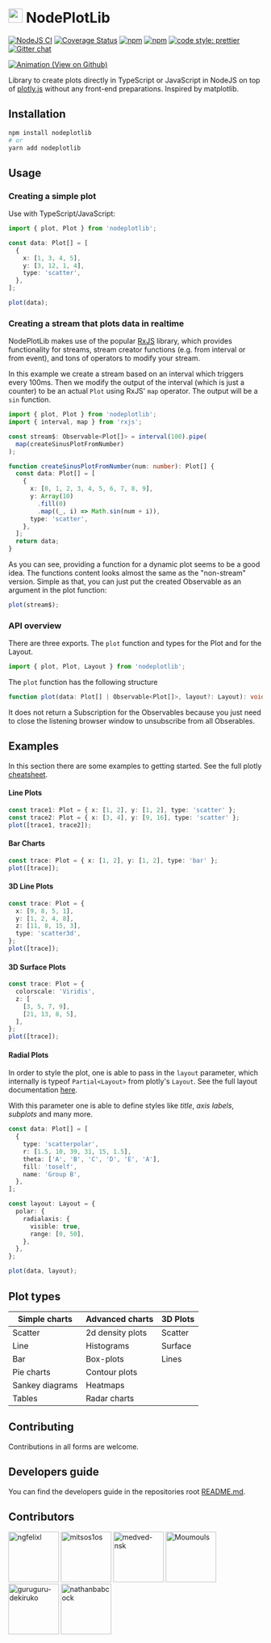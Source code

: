 # <img src="https://raw.githubusercontent.com/ngfelixl/nodeplotlib/master/img/nodeplotlib_64x64.png" width="28px" height="28px"> NodePlotLib

[![NodeJS CI](https://github.com/ngfelixl/nodeplotlib/workflows/Node.js%20CI/badge.svg)](https://github.com/ngfelixl/nodeplotlib/actions?query=workflow%3A%22Node.js+CI%22)
[![Coverage Status](https://coveralls.io/repos/github/ngfelixl/nodeplotlib/badge.svg?branch=master)](https://coveralls.io/github/ngfelixl/nodeplotlib?branch=master)
[![npm](https://img.shields.io/npm/v/nodeplotlib?color=#00f800)](https://npmjs.com/package/nodeplotlib)
[![npm](https://img.shields.io/npm/dt/nodeplotlib.svg)](https://npmjs.com/package/nodeplotlib)
[![code style: prettier](https://img.shields.io/badge/code_style-prettier-ff69b4.svg)](https://github.com/prettier/prettier)
[![Gitter chat](https://badges.gitter.im/gitterHQ/gitter.png)](https://gitter.im/nodeplotlib/)

[![Animation (View on Github)](https://raw.githubusercontent.com/ngfelixl/nodeplotlib/master/img/animation-next.gif)](https://raw.githubusercontent.com/ngfelixl/nodeplotlib/master/img/animation-next.gif)

Library to create plots directly in TypeScript or JavaScript in NodeJS on top of [plotly.js](https://plot.ly/javascript/)
without any front-end preparations. Inspired by matplotlib.

## Installation

```sh
npm install nodeplotlib
# or
yarn add nodeplotlib
```

## Usage

### Creating a simple plot

Use with TypeScript/JavaScript:

```typescript
import { plot, Plot } from 'nodeplotlib';

const data: Plot[] = [
  {
    x: [1, 3, 4, 5],
    y: [3, 12, 1, 4],
    type: 'scatter',
  },
];

plot(data);
```

### Creating a stream that plots data in realtime

NodePlotLib makes use of the popular [RxJS](https://rxjs.dev) library,
which provides functionality for streams, stream creator functions (e.g. from interval or from event),
and tons of operators to modify your stream.

In this example we create a stream based on an interval which triggers every 100ms. Then we modify
the output of the interval (which is just a counter) to be an actual `Plot` using RxJS' `map` operator.
The output will be a `sin` function.

```typescript
import { plot, Plot } from 'nodeplotlib';
import { interval, map } from 'rxjs';

const stream$: Observable<Plot[]> = interval(100).pipe(
  map(createSinusPlotFromNumber)
);

function createSinusPlotFromNumber(num: number): Plot[] {
  const data: Plot[] = [
    {
      x: [0, 1, 2, 3, 4, 5, 6, 7, 8, 9],
      y: Array(10)
        .fill(0)
        .map((_, i) => Math.sin(num + i)),
      type: 'scatter',
    },
  ];
  return data;
}
```

As you can see, providing a function for a dynamic plot seems to be a good idea.
The functions content looks almost the same as the "non-stream" version. Simple as
that, you can just put the created Observable as an argument in the plot function:

```typescript
plot(stream$);
```

### API overview

There are three exports. The `plot` function and types for the Plot and for the Layout.

```typescript
import { plot, Plot, Layout } from 'nodeplotlib';
```

The `plot` function has the following structure

```typescript
function plot(data: Plot[] | Observable<Plot[]>, layout?: Layout): void;
```

It does not return a Subscription for the Observables because you just need to close
the listening browser window to unsubscribe from all Obserables.

## Examples

In this section there are some examples to getting started. See the full plotly
[cheatsheet](https://images.plot.ly/plotly-documentation/images/plotly_js_cheat_sheet.pdf?_ga=2.2676214.711017137.1550402185-1513144731.1549064935).

#### Line Plots

```typescript
const trace1: Plot = { x: [1, 2], y: [1, 2], type: 'scatter' };
const trace2: Plot = { x: [3, 4], y: [9, 16], type: 'scatter' };
plot([trace1, trace2]);
```

#### Bar Charts

```typescript
const trace: Plot = { x: [1, 2], y: [1, 2], type: 'bar' };
plot([trace]);
```

#### 3D Line Plots

```typescript
const trace: Plot = {
  x: [9, 8, 5, 1],
  y: [1, 2, 4, 8],
  z: [11, 8, 15, 3],
  type: 'scatter3d',
};
plot([trace]);
```

#### 3D Surface Plots

```typescript
const trace: Plot = {
  colorscale: 'Viridis',
  z: [
    [3, 5, 7, 9],
    [21, 13, 8, 5],
  ],
};
plot([trace]);
```

#### Radial Plots

In order to style the plot, one is able to pass in the `layout` parameter, which internally
is typeof `Partial<Layout>` from plotly's `Layout`. See the full layout documentation
[here](https://plot.ly/javascript/#layout-options).

With this parameter one is able to define styles like _title_, _axis labels_,
_subplots_ and many more.

```typescript
const data: Plot[] = [
  {
    type: 'scatterpolar',
    r: [1.5, 10, 39, 31, 15, 1.5],
    theta: ['A', 'B', 'C', 'D', 'E', 'A'],
    fill: 'toself',
    name: 'Group B',
  },
];

const layout: Layout = {
  polar: {
    radialaxis: {
      visible: true,
      range: [0, 50],
    },
  },
};

plot(data, layout);
```

## Plot types

| Simple charts   | Advanced charts  | 3D Plots |
| --------------- | ---------------- | -------- |
| Scatter         | 2d density plots | Scatter  |
| Line            | Histograms       | Surface  |
| Bar             | Box-plots        | Lines    |
| Pie charts      | Contour plots    |          |
| Sankey diagrams | Heatmaps         |          |
| Tables          | Radar charts     |          |

## Contributing

Contributions in all forms are welcome.

## Developers guide

You can find the developers guide in the repositories root
[README.md](https://github.com/ngfelixl/nodeplotlib).

## Contributors

<a href="https://github.com/ngfelixl"><img src="https://avatars2.githubusercontent.com/u/24190530" title="ngfelixl" width="100" height="100"></a>
<a href="https://github.com/mitsos1os"><img src="https://avatars3.githubusercontent.com/u/8208733" title="mitsos1os" width="100" height="100"></a>
<a href="https://github.com/medved-nsk"><img src="https://avatars1.githubusercontent.com/u/6310906" title="medved-nsk" width="100" height="100"></a>
<a href="https://github.com/Moumouls"><img src="https://avatars.githubusercontent.com/u/27959372" title="Moumouls" width="100" height="100"></a>
<a href="https://github.com/grgr-dkrk"><img src="https://avatars.githubusercontent.com/u/40130327" title="guruguru-dekiruko" width="100" height="100"></a>
<a href="https://github.com/nathanbabcock"><img src="https://avatars.githubusercontent.com/u/9583103" title="nathanbabcock" width="100" height="100"></a>
